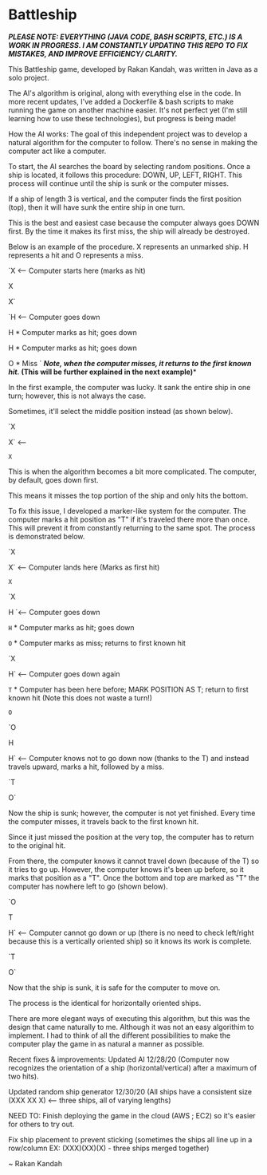 # Battleship
***PLEASE NOTE: EVERYTHING (JAVA CODE, BASH SCRIPTS, ETC.) IS A WORK IN PROGRESS. I AM CONSTANTLY UPDATING THIS REPO TO FIX MISTAKES, AND IMPROVE EFFICIENCY/ CLARITY.***

This Battleship game, developed by Rakan Kandah, was written in Java as a solo project. 

The AI's algorithm is original, along with everything else in the code. In more recent updates, I've added a Dockerfile & bash scripts to make running the game on another machine easier. It's not perfect yet (I'm still learning how to use these technologies), but progress is being made! 

How the AI works: 
The goal of this independent project was to develop a natural algorithm for the computer to follow. There's no sense in making the computer act like a computer.


To start, the AI searches the board by selecting random positions. Once a ship is located, it follows this procedure: DOWN, UP, LEFT, RIGHT. This process will continue until the ship is sunk or the computer misses. 

If a ship of length 3 is vertical, and the computer finds the first position (top), then it will have sunk the entire ship in one turn. 

This is the best and easiest case because the computer always goes DOWN first. By the time it makes its first miss, the ship will already be destroyed. 

Below is an example of the procedure. X represents an unmarked ship. H represents a hit and O represents a miss.

`X <-- Computer starts here (marks as hit)

X

X`


`H <-- Computer goes down

H * Computer marks as hit; goes down

H * Computer marks as hit; goes down

O * Miss
`
***Note, when the computer misses, it returns to the first known hit.* (This will be further explained in the next example)***

In the first example, the computer was lucky. It sank the entire ship in one turn; however, this is not always the case. 

Sometimes, it'll select the middle position instead (as shown below).

`X 

X` <--

`X `

This is when the algorithm becomes a bit more complicated. The computer, by default, goes down first. 

This means it misses the top portion of the ship and only hits the bottom. 

To fix this issue, I developed a marker-like system for the computer. The computer marks a hit position as "T" if it's traveled there more than once. This will prevent it from constantly returning to the same spot. The process is demonstrated below.

`X       

X` <-- Computer lands here (Marks as first hit)

`X`

`X 

H `<-- Computer goes down

`H` * Computer marks as hit; goes down

`O` * Computer marks as miss; returns to first known hit

`X 

H` <-- Computer goes down again 

`T` * Computer has been here before; MARK POSITION AS T; return to first known hit (Note this does not waste a turn!)

`O`

`O

H

H` <-- Computer knows not to go down now (thanks to the T) and instead travels upward, marks a hit, followed by a miss. 

`T

O`

Now the ship is sunk; however, the computer is not yet finished. Every time the computer misses, it travels back to the first known hit. 

Since it just missed the position at the very top, the computer has to return to the original hit. 

From there, the computer knows it cannot travel down (because of the T) so it tries to go up. However, the computer knows it's been up before, so it marks that
position as a "T". Once the bottom and top are marked as "T" the computer has nowhere left to go (shown below). 

`O

T

H` <-- Computer cannot go down or up (there is no need to check left/right because this is a vertically oriented ship) so it knows its work is complete.

`T

O`

Now that the ship is sunk, it is safe for the computer to move on.

The process is the identical for horizontally oriented ships. 

There are more elegant ways of executing this algorithm, but this was the design that came naturally to me. Although it was not an easy algorithim to implement. I had to think of all the different possibilities to make the computer play the game in as natural a manner as possible. 

Recent fixes & improvements:
  Updated AI 12/28/20 (Computer now recognizes the orientation of a ship (horizontal/vertical) after a maximum of two hits). 
  
  Updated random ship generator 12/30/20 (All ships have a consistent size (XXX XX X) <-- three ships, all of varying lengths)
  
 NEED TO: 
  Finish deploying the game in the cloud (AWS ; EC2) so it's easier for others to try out.  
  
  Fix ship placement to prevent sticking (sometimes the ships all line up in a row/column EX: (XXX)(XX)(X) - three ships merged together) 

~ Rakan Kandah

